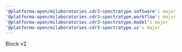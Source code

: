 ```yaml
---
'@platforma-open/milaboratories.cdr3-spectratype.software': major
'@platforma-open/milaboratories.cdr3-spectratype.workflow': major
'@platforma-open/milaboratories.cdr3-spectratype.model': major
'@platforma-open/milaboratories.cdr3-spectratype.ui': major
---
```


Block v2
